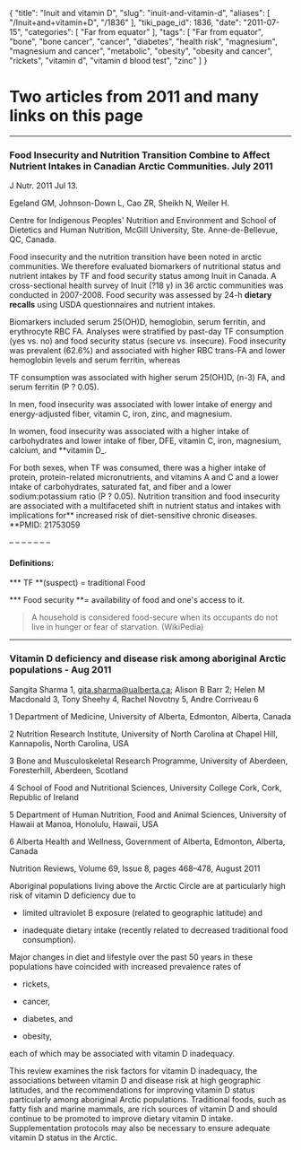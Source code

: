 {
    "title": "Inuit and vitamin D",
    "slug": "inuit-and-vitamin-d",
    "aliases": [
        "/Inuit+and+vitamin+D",
        "/1836"
    ],
    "tiki_page_id": 1836,
    "date": "2011-07-15",
    "categories": [
        "Far from equator"
    ],
    "tags": [
        "Far from equator",
        "bone",
        "bone cancer",
        "cancer",
        "diabetes",
        "health risk",
        "magnesium",
        "magnesium and cancer",
        "metabolic",
        "obesity",
        "obesity and cancer",
        "rickets",
        "vitamin d",
        "vitamin d blood test",
        "zinc"
    ]
}


# Two articles from 2011 and many links on this page

---

### Food Insecurity and Nutrition Transition Combine to Affect Nutrient Intakes in Canadian Arctic Communities. July 2011

J Nutr. 2011 Jul 13. 

Egeland GM, Johnson-Down L, Cao ZR, Sheikh N, Weiler H.

Centre for Indigenous Peoples' Nutrition and Environment and School of Dietetics and Human Nutrition, McGill University, Ste. Anne-de-Bellevue, QC, Canada.

Food insecurity and the nutrition transition have been noted in arctic communities. We therefore evaluated biomarkers of nutritional status and nutrient intakes by TF and food security status among Inuit in Canada. A cross-sectional health survey of Inuit (?18 y) in 36 arctic communities was conducted in 2007-2008. Food security was assessed by 24-h  **dietary recalls**  using USDA questionnaires and nutrient intakes. 

Biomarkers included serum 25(OH)D, hemoglobin, serum ferritin, and erythrocyte RBC FA. Analyses were stratified by past-day TF consumption (yes vs. no) and food security status (secure vs. insecure). Food insecurity was prevalent (62.6%) and associated with higher RBC trans-FA and lower hemoglobin levels and serum ferritin, whereas 

TF consumption was associated with higher serum 25(OH)D, (n-3) FA, and serum ferritin (P ? 0.05). 

In men, food insecurity was associated with lower intake of energy and energy-adjusted fiber, vitamin C, iron, zinc, and magnesium. 

In women, food insecurity was associated with a higher intake of carbohydrates and lower intake of fiber, DFE, vitamin C, iron, magnesium, calcium, and  **vitamin D_. 

For both sexes, when TF was consumed, there was a higher intake of protein, protein-related micronutrients, and vitamins A and C and a lower intake of carbohydrates, saturated fat, and fiber and a lower sodium:potassium ratio (P ? 0.05). Nutrition transition and food insecurity are associated with a multifaceted shift in nutrient status and intakes with implications for** increased risk of diet-sensitive chronic diseases. **PMID:     21753059

– – – – – – – 

#### Definitions:

*** TF **(suspect) = traditional Food

*** Food security **= availability of food and one's access to it.

> A household is considered food-secure when its occupants do not live in hunger or fear of starvation. (WikiPedia)

---

### Vitamin D deficiency and disease risk among aboriginal Arctic populations - Aug 2011

Sangita Sharma 1, gita.sharma@ualberta.ca;     Alison B Barr 2;     Helen M Macdonald 3,     Tony Sheehy 4,    Rachel Novotny 5,    Andre Corriveau 6

1     Department of Medicine, University of Alberta, Edmonton, Alberta, Canada

2     Nutrition Research Institute, University of North Carolina at Chapel Hill, Kannapolis, North Carolina, USA

3     Bone and Musculoskeletal Research Programme, University of Aberdeen, Foresterhill, Aberdeen, Scotland

4     School of Food and Nutritional Sciences, University College Cork, Cork, Republic of Ireland

5     Department of Human Nutrition, Food and Animal Sciences, University of Hawaii at Manoa, Honolulu, Hawaii, USA

6     Alberta Health and Wellness, Government of Alberta, Edmonton, Alberta, Canada

Nutrition Reviews, Volume 69, Issue 8, pages 468–478, August 2011

Aboriginal populations living above the Arctic Circle are at particularly high risk of vitamin D deficiency due to

* limited ultraviolet B exposure (related to geographic latitude) and 

* inadequate dietary intake (recently related to decreased traditional food consumption). 

Major changes in diet and lifestyle over the past 50 years in these populations have coincided with increased prevalence rates of 

* rickets, 

* cancer, 

* diabetes, and 

* obesity, 

each of which may be associated with vitamin D inadequacy. 

This review examines the risk factors for vitamin D inadequacy, the associations between vitamin D and disease risk at high geographic latitudes, and the recommendations for improving vitamin D status particularly among aboriginal Arctic populations. Traditional foods, such as fatty fish and marine mammals, are rich sources of vitamin D and should continue to be promoted to improve dietary vitamin D intake. Supplementation protocols may also be necessary to ensure adequate vitamin D status in the Arctic.